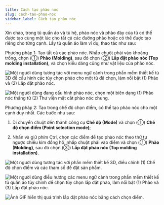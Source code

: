 ```yaml
---
title: Cách tạo phào nóc
slug: cach-tao-phao-noc
sidebar_label: Cách tạo phào nóc
---
```


Xin chào, trong tủ quần áo và tủ hệ, phào nóc và phào đáy của tủ có thể được tạo cùng một lúc cho tất cả các đường phào hoặc có thể được tạo riêng cho từng cạnh. Lấy tủ quần áo làm ví dụ, thao tác như sau:

Phương pháp 1: Tạo tất cả các phào nóc. Nhấp chuột phải vào khoảng trống, chọn (①) **Phào (Molding)**, sau đó chọn (②) **Lắp đặt phào nóc (Top molding installation)**, và chọn kiểu dáng cũng như vật liệu của phào nóc.

![Một người dùng tương tác với menu ngữ cảnh trong phần mềm thiết kế tủ 3D để cấu hình các tùy chọn phào cho một tủ đã chọn, làm nổi bật (1) Phào và (2) Lắp đặt phào nóc.](https://storage.googleapis.com/jegavn_kb/images/7ab00017-5ff4-4311-9ce7-2b3103bb75a3.png)

![Một người dùng đang cấu hình phào nóc, chọn một biên dạng (1) Phào nóc thẳng từ (2) Thư viện mặt cắt phào nóc chung.](https://storage.googleapis.com/jegavn_kb/images/45969890-fd6b-488e-ada4-7a5ad6d7dd08.png)

Phương pháp 2: Tạo trong chế độ chọn điểm, có thể tạo phào nóc cho một cạnh duy nhất. Các bước như sau:

1. Di chuyển chuột đến thanh công cụ **Chế độ (Mode)** và chọn (①) **Chế độ chọn điểm (Point selection mode)**;

2. Nhấn và giữ phím Ctrl, chọn các điểm để tạo phào nóc theo thứ tự ngược chiều kim đồng hồ, nhấp chuột phải vào điểm và chọn (①) **Phào (Molding)**, sau đó chọn (③) **Lắp đặt phào nóc (Top molding installation)**.

![Một người dùng tương tác với phần mềm thiết kế 3D, điều chỉnh (1) Chế độ chọn điểm và các tham số để đặt sản phẩm.](https://storage.googleapis.com/jegavn_kb/images/e4c0ff18-4292-43b1-a9f3-eec16e53e32d.png)

![Một người dùng điều hướng các menu ngữ cảnh trong phần mềm thiết kế tủ quần áo tùy chỉnh để chọn tùy chọn lắp đặt phào, làm nổi bật (1) Phào và (3) Lắp đặt phào nóc.](https://storage.googleapis.com/jegavn_kb/images/7caf87e1-8698-4886-88b8-0074101042b7.png)

![Ảnh GIF hiển thị quá trình lắp đặt phào nóc bằng cách chọn điểm.](https://storage.googleapis.com/jegavn_kb/images/658e4872-be25-42db-8e45-948414995518.gif)